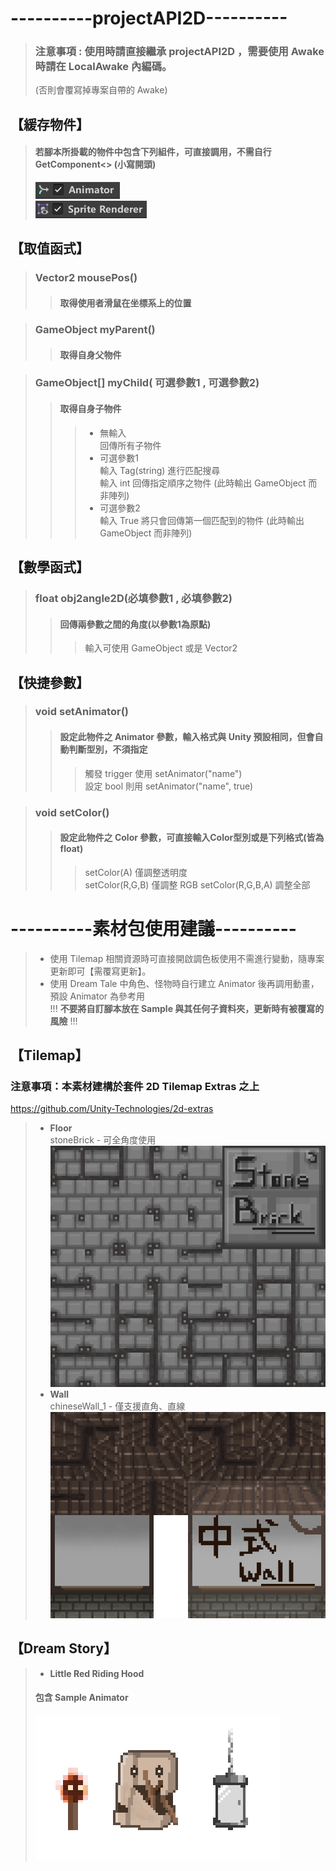 # **----------projectAPI2D----------** 
> ### 注意事項 : 使用時請直接繼承 projectAPI2D ，需要使用 Awake 時請在 LocalAwake 內編碼。
> (否則會覆寫掉專案自帶的 Awake)

## **【緩存物件】**
> #### 若腳本所掛載的物件中包含下列組件，可直接調用，不需自行 GetComponent<>  (小寫開頭)
> ![image](https://github.com/YsNaive/NaiveUnityPack2D/blob/e2b7a30700e1cbe31cfb3adeec8b056913ffc071/Documentation~/icon/animator.png)  
> ![image](https://github.com/YsNaive/NaiveUnityPack2D/blob/e2b7a30700e1cbe31cfb3adeec8b056913ffc071/Documentation~/icon/spriteRenderer.png)


## **【取值函式】**
> ### Vector2 mousePos()  
>> #### 取得使用者滑鼠在坐標系上的位置  

> ### GameObject myParent()
>> #### 取得自身父物件

> ### GameObject[] myChild( 可選參數1 , 可選參數2)
>> #### 取得自身子物件  
>>> - 無輸入  
>>> 回傳所有子物件  
>>> - 可選參數1  
>>> 輸入 Tag(string) 進行匹配搜尋  
>>> 輸入 int 回傳指定順序之物件 (此時輸出 GameObject 而非陣列)   
>>> - 可選參數2  
>>> 輸入 True 將只會回傳第一個匹配到的物件 (此時輸出 GameObject 而非陣列)  


## **【數學函式】**
> ### float obj2angle2D(必填參數1 , 必填參數2)
>> #### 回傳兩參數之間的角度(以參數1為原點)
>>> 輸入可使用 GameObject 或是 Vector2


## **【快捷參數】**
> ### void setAnimator()
>> #### 設定此物件之 Animator 參數，輸入格式與 Unity 預設相同，但會自動判斷型別，不須指定
>>> 觸發 trigger 使用 setAnimator("name")  
>>> 設定 bool 則用 setAnimator("name", true) 

> ### void setColor()
>> #### 設定此物件之 Color 參數，可直接輸入Color型別或是下列格式(皆為 float)
>>> setColor(A) 僅調整透明度  
>>> setColor(R,G,B) 僅調整 RGB
>>> setColor(R,G,B,A) 調整全部


# **----------素材包使用建議----------**  
> - 使用 Tilemap 相關資源時可直接開啟調色板使用不需進行變動，隨專案更新即可【需覆寫更新】。  
> - 使用 Dream Tale 中角色、怪物時自行建立 Animator 後再調用動畫，預設 Animator 為參考用  
> !!! **不要將自訂腳本放在 Sample 與其任何子資料夾，更新時有被覆寫的風險** !!!  
## **【Tilemap】**
### 注意事項：本素材建構於套件 2D Tilemap Extras 之上  
https://github.com/Unity-Technologies/2d-extras  

> - **Floor**  
> stoneBrick - 可全角度使用   
> ![image](https://github.com/YsNaive/NaiveUnityPack2D/blob/e2b7a30700e1cbe31cfb3adeec8b056913ffc071/Documentation~/floor/floor_stoneBrick.png)
> - **Wall**  
> chineseWall_1 - 僅支援直角、直線  
> ![image](https://github.com/YsNaive/NaiveUnityPack2D/blob/e2b7a30700e1cbe31cfb3adeec8b056913ffc071/Documentation~/wall/wall_onlyBlock.png)

## **【Dream Story】**
> - **Little Red Riding Hood**  
> #### 包含 Sample Animator
> ![image](https://github.com/YsNaive/NaiveUnityPack2D/blob/e2b7a30700e1cbe31cfb3adeec8b056913ffc071/Documentation~/monster/stage1%20sample.png)
